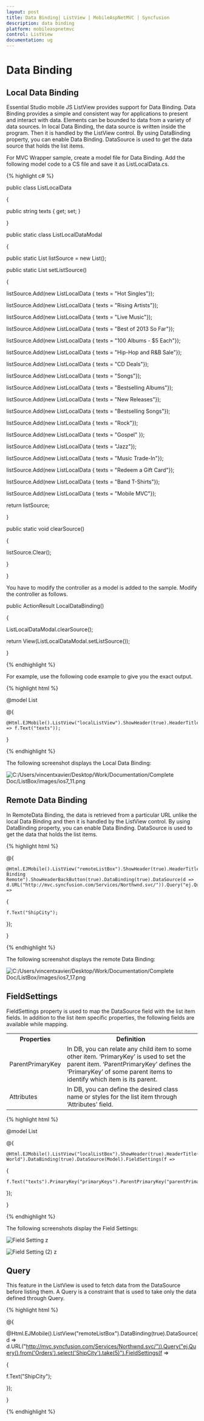 ```yaml
---
layout: post
title: Data Binding| ListView | MobileAspNetMVC | Syncfusion
description: data binding
platform: mobileaspnetmvc
control: ListView
documentation: ug
---
```


# Data Binding

## Local Data Binding

Essential Studio mobile JS ListView provides support for Data Binding. Data Binding provides a simple and consistent way for applications to present and interact with data. Elements can be bounded to data from a variety of data sources. In local Data Binding, the data source is written inside the program. Then it is handled by the ListView control. By using DataBinding property, you can enable Data Binding. DataSource is used to get the data source that holds the list items.

For MVC Wrapper sample, create a model file for Data Binding. Add the following model code to a CS file and save it as ListLocalData.cs.

{% highlight c# %}

public class ListLocalData

{

public string texts { get; set; }

}  

public static class ListLocalDataModal

{

public static List<ListLocalData> listSource = new List<ListLocalData>();      

public static List<ListLocalData> setListSource()

{

listSource.Add(new ListLocalData { texts = "Hot Singles"});

listSource.Add(new ListLocalData { texts = "Rising Artists"});

listSource.Add(new ListLocalData { texts = "Live Music"});

listSource.Add(new ListLocalData { texts = "Best of 2013 So Far"});

listSource.Add(new ListLocalData { texts = "100 Albums - $5 Each"});

listSource.Add(new ListLocalData { texts = "Hip-Hop and R&B Sale"});

listSource.Add(new ListLocalData { texts = "CD Deals"});

listSource.Add(new ListLocalData { texts = "Songs"});

listSource.Add(new ListLocalData { texts = "Bestselling Albums"});

listSource.Add(new ListLocalData { texts = "New Releases"});

listSource.Add(new ListLocalData { texts = "Bestselling Songs"});

listSource.Add(new ListLocalData { texts = "Rock"});

listSource.Add(new ListLocalData { texts = "Gospel" });

listSource.Add(new ListLocalData { texts = "Jazz"});

listSource.Add(new ListLocalData { texts = "Music Trade-In"});

listSource.Add(new ListLocalData { texts = "Redeem a Gift Card"});

listSource.Add(new ListLocalData { texts = "Band T-Shirts"});

listSource.Add(new ListLocalData { texts = "Mobile MVC"});

return listSource;

}

public static void clearSource()

{

listSource.Clear();

}       

}

You have to modify the controller as a model is added to the sample. Modify the controller as follows.



public ActionResult LocalDataBinding()

{

ListLocalDataModal.clearSource();

return View(ListLocalDataModal.setListSource());

}

{% endhighlight %}

For example, use the following code example to give you the exact output.

{% highlight html %}

@model List<ListLocalData>

@{

    @Html.EJMobile().ListView("localListView").ShowHeader(true).HeaderTitle("Default").ShowHeaderBackButton(true).DataBinding(true).DataSource(Model).FieldSettings(f => f.Text("texts"));

}

{% endhighlight %}

The following screenshot displays the Local Data Binding:

![C:/Users/vincentxavier/Desktop/Work/Documentation/Complete Doc/ListBox/images/ios7_11.png](Data-Binding_images/Data-Binding_img1.png)

## Remote Data Binding

In RemoteData Binding, the data is retrieved from a particular URL unlike the local Data Binding and then it is handled by the ListView control. By using DataBinding property, you can enable Data Binding. DataSource is used to get the data that holds the list items.

{% highlight html %}

@{

    @Html.EJMobile().ListView("remoteListBox").ShowHeader(true).HeaderTitle("Data Binding Remote").ShowHeaderBackButton(true).DataBinding(true).DataSource(d => d.URL("http://mvc.syncfusion.com/Services/Northwnd.svc/")).Query("ej.Query().from('Orders').select('ShipCity').take(5)").FieldSettings(f =>

{

    f.Text("ShipCity");

});

}

{% endhighlight %}

The following screenshot displays the remote Data Binding:

![C:/Users/vincentxavier/Desktop/Work/Documentation/Complete Doc/ListBox/images/ios7_17.png](Data-Binding_images/Data-Binding_img2.png)



## FieldSettings

FieldSettings property is used to map the DataSource field with the list item fields. In addition to the list item specific properties, the following fields are available while mapping.


<table>
<tr>
<th>
Properties</th><th>
Definition</th></tr>
<tr>
<td>
ParentPrimaryKey</td><td>
In DB, you can relate any child item to some other item. ‘PrimaryKey’ is used to set the parent item. ‘ParentPrimaryKey’ defines the ‘PrimaryKey’ of some parent items to identify which item is its parent.</td></tr>
<tr>
<td>
Attributes</td><td>
In DB, you can define the desired class name or styles for the list item through ‘Attributes’ field.</td></tr>
</table>

{% highlight html %}

@model List<FieldSettingsData>

@{

    @Html.EJMobile().ListView("localListBox").ShowHeader(true).HeaderTitle("Music World").DataBinding(true).DataSource(Model).FieldSettings(f =>

{

    f.Text("texts").PrimaryKey("primaryKeys").ParentPrimaryKey("parentPrimaryKeyss").ChildHeaderTitle("Title").ChildHeaderBackButtonText("BackIconText");

});

}

{% endhighlight %}

The following screenshots display the Field Settings:

![Field Setting z](Data-Binding_images/Data-Binding_img3.png)


![Field Setting (2) z](Data-Binding_images/Data-Binding_img4.png)


## Query

This feature in the ListView is used to fetch data from the DataSource before listing them. A Query is a constraint that is used to take only the data defined through Query.

{% highlight html %}

@{

@Html.EJMobile().ListView("remoteListBox").DataBinding(true).DataSource(d => d.URL("http://mvc.syncfusion.com/Services/Northwnd.svc/")).Query("ej.Query().from('Orders').select('ShipCity').take(5)").FieldSettings(f =>

{

f.Text("ShipCity");

});

}

{% endhighlight %}


